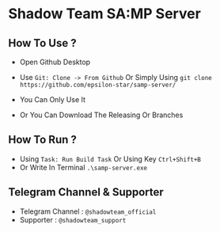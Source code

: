 # Shadow Team SA:MP Server

## How To Use ?
- Open Github Desktop
- Use `Git: Clone -> From Github` Or Simply Using `git clone https://github.com/epsilon-star/samp-server/`
- You Can Only Use It

- Or You Can Download The Releasing Or Branches


## How To Run ?
- Using `Task: Run Build Task` Or Using Key `Ctrl+Shift+B`
- Or Write In Terminal `.\samp-server.exe`


## Telegram Channel & Supporter
- Telegram Channel : `@shadowteam_official`
- Supporter : `@shadowteam_support`
